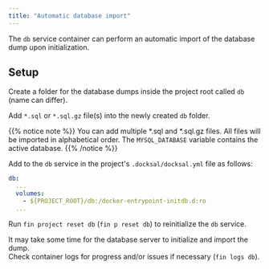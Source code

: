 ```yaml
---
title: "Automatic database import"
---
```



The `db` service container can perform an automatic import of the database dump upon initialization.

## Setup

Create a folder for the database dumps inside the project root called `db` (name can differ).

Add `*.sql` or `*.sql.gz` file(s) into the newly created `db` folder.

{{% notice note %}}
You can add multiple *.sql and *.sql.gz files. All files will be imported in alphabetical order. 
The `MYSQL_DATABASE` variable contains the active database.
{{% /notice %}}

Add to the `db` service in the project's `.docksal/docksal.yml` file as follows:

```yaml
db:
  ...
  volumes:
    - ${PROJECT_ROOT}/db:/docker-entrypoint-initdb.d:ro
  ...
```

Run `fin project reset db` (`fin p reset db`) to reinitialize the `db` service.

It may take some time for the database server to initialize and import the dump.  
Check container logs for progress and/or issues if necessary (`fin logs db`).
